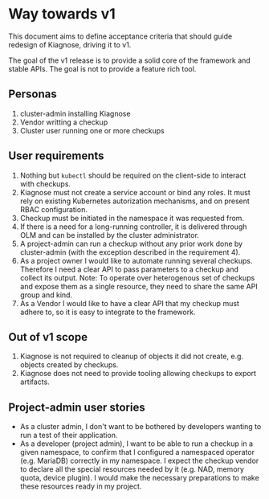 # Way towards v1

This document aims to define acceptance criteria that should guide redesign of
Kiagnose, driving it to v1.

The goal of the v1 release is to provide a solid core of the framework and
stable APIs. The goal is not to provide a feature rich tool.

## Personas

1. cluster-admin installing Kiagnose
2. Vendor writting a checkup
3. Cluster user running one or more checkups

## User requirements

1. Nothing but `kubectl` should be required on the client-side to interact with
   checkups.
2. Kiagnose must not create a service account or bind any roles. It must rely on
   existing Kubernetes autorization mechanisms, and on present RBAC
   configuration.
3. Checkup must be initiated in the namespace it was requested from.
4. If there is a need for a long-running controller, it is delivered through OLM
   and can be installed by the cluster administrator.
5. A project-admin can run a checkup without any prior work done by
   cluster-admin (with the exception described in the requirement 4).
6. As a project owner I would like to automate running several checkups.
   Therefore I need a clear API to pass parameters to a checkup and collect its
   output. Note: To operate over heterogenous set of checkups and expose them as
   a single resource, they need to share the same API group and kind.
7. As a Vendor I would like to have a clear API that my checkup must adhere to,
   so it is easy to integrate to the framework.

## Out of v1 scope

1. Kiagnose is not required to cleanup of objects it did not create, e.g. objects
   created by checkups.
2. Kiagnose does not need to provide tooling allowing checkups to export
   artifacts.

## Project-admin user stories

 * As a cluster admin,
   I don't want to be bothered by developers wanting to run a test of their application.
 * As a developer (project admin),
   I want to be able to run a checkup in a given namespace,
   to confirm that I configured a namespaced operator (e.g. MariaDB) correctly
   in my namespace. I expect the checkup vendor to declare all the special
   resources needed by it (e.g. NAD, memory quota, device plugin). I would make
   the necessary preparations to make these resources ready in my project.

